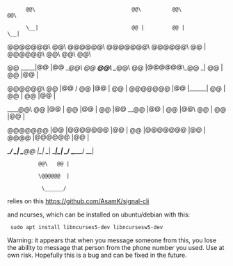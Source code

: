           @@\                               @@\          @@\               @@\ 

          \__|                              @@ |         @@ |              \__|

 @@@@@@@\ @@\  @@@@@@\  @@@@@@@\   @@@@@@\  @@ |       @@@@@@\   @@\   @@\ @@\ 

@@  _____|@@ |@@  __@@\ @@  __@@\  \____@@\ @@ |@@@@@@\\_@@  _|  @@ |  @@ |@@ |

\@@@@@@\  @@ |@@ /  @@ |@@ |  @@ | @@@@@@@ |@@ |\______| @@ |    @@ |  @@ |@@ |

 \____@@\ @@ |@@ |  @@ |@@ |  @@ |@@  __@@ |@@ |         @@ |@@\ @@ |  @@ |@@ |

@@@@@@@  |@@ |\@@@@@@@ |@@ |  @@ |\@@@@@@@ |@@ |         \@@@@  |\@@@@@@  |@@ |

\_______/ \__| \____@@ |\__|  \__| \_______|\__|          \____/  \______/ \__|

              @@\   @@ |                                                       

              \@@@@@@  |                                                       
              
               \______/     

relies on this https://github.com/AsamK/signal-cli

and ncurses, which can be installed on ubuntu/debian with this: 

	 sudo apt install libncurses5-dev libncursesw5-dev

Warning: it appears that when you message someone from this, you lose the ability to message that person from the phone number you used. Use at own risk. Hopefully this is a bug and can be fixed in the future.